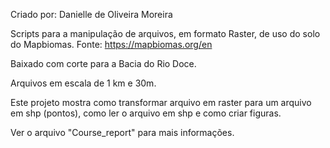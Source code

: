 Criado por: Danielle de Oliveira Moreira

Scripts para a manipulação de arquivos, em formato Raster, de uso do solo do Mapbiomas.
Fonte: https://mapbiomas.org/en

Baixado com corte para a Bacia do Rio Doce.

Arquivos em escala de 1 km e 30m.

Este projeto mostra como transformar arquivo em raster para um arquivo em shp (pontos), como ler o arquivo em shp e como criar figuras.

Ver o arquivo "Course_report" para mais informações.

